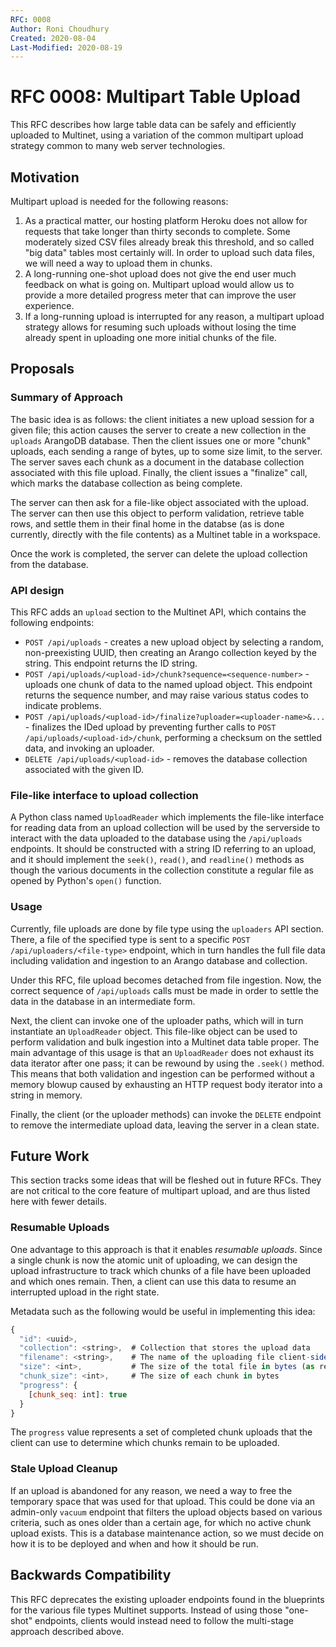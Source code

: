 ```yaml
---
RFC: 0008
Author: Roni Choudhury
Created: 2020-08-04
Last-Modified: 2020-08-19
---
```


# RFC 0008: Multipart Table Upload

This RFC describes how large table data can be safely and efficiently uploaded
to Multinet, using a variation of the common multipart upload strategy common to
many web server technologies.

## Motivation

Multipart upload is needed for the following reasons:

1. As a practical matter, our hosting platform Heroku does not allow for
   requests that take longer than thirty seconds to complete. Some moderately
   sized CSV files already break this threshold, and so called "big data" tables
   most certainly will. In order to upload such data files, we will need a way
   to upload them in chunks.
2. A long-running one-shot upload does not give the end user much feedback on
   what is going on. Multipart upload would allow us to provide a more detailed
   progress meter that can improve the user experience.
3. If a long-running upload is interrupted for any reason, a multipart upload
   strategy allows for resuming such uploads without losing the time already
   spent in uploading one more initial chunks of the file.

## Proposals

### Summary of Approach

The basic idea is as follows: the client initiates a new upload session for a
given file; this action causes the server to create a new collection in the
`uploads` ArangoDB database. Then the client issues one or more "chunk" uploads,
each sending a range of bytes, up to some size limit, to the server. The server
saves each chunk as a document in the database collection associated with this
file upload.  Finally, the client issues a "finalize" call, which marks the
database collection as being complete.

The server can then ask for a file-like object associated with the upload. The
server can then use this object to perform validation, retrieve table rows, and
settle them in their final home in the databse (as is done currently, directly
with the file contents) as a Multinet table in a workspace.

Once the work is completed, the server can delete the upload collection from the
database.

### API design

This RFC adds an `upload` section to the Multinet API, which contains the
following endpoints:

- `POST /api/uploads` - creates a new upload object by selecting a random,
  non-preexisting UUID, then creating an Arango collection keyed by the string.
  This endpoint returns the ID string.
- `POST /api/uploads/<upload-id>/chunk?sequence=<sequence-number>` - uploads one
  chunk of data to the named upload object. This endpoint returns the sequence
  number, and may raise various status codes to indicate problems.
- `POST /api/uploads/<upload-id>/finalize?uploader=<uploader-name>&...` -
  finalizes the IDed upload by preventing further calls to `POST
  /api/uploads/<upload-id>/chunk`, performing a checksum on the settled data,
  and invoking an uploader.
- `DELETE /api/uploads/<upload-id>` - removes the database collection associated
  with the given ID.

### File-like interface to upload collection

A Python class named `UploadReader` which implements the file-like interface
for reading data from an upload collection will be used by the serverside to
interact with the data uploaded to the database using the `/api/uploads`
endpoints. It should be constructed with a string ID referring to an upload, and
it should implement the `seek()`, `read()`, and `readline()` methods as though
the various documents in the collection constitute a regular file as opened by
Python's `open()` function.

### Usage

Currently, file uploads are done by file type using the `uploaders` API section.
There, a file of the specified type is sent to a specific `POST
/api/uploaders/<file-type>` endpoint, which in turn handles the full file data
including validation and ingestion to an Arango database and collection.

Under this RFC, file upload becomes detached from file ingestion. Now, the
correct sequence of `/api/uploads` calls must be made in order to settle the
data in the database in an intermediate form.

Next, the client can invoke one of the uploader paths, which will in turn
instantiate an `UploadReader` object. This file-like object can be used to
perform validation and bulk ingestion into a Multinet data table proper. The
main advantage of this usage is that an `UploadReader` does not exhaust its data
iterator after one pass; it can be rewound by using the `.seek()` method. This
means that both validation and ingestion can be performed without a memory
blowup caused by exhausting an HTTP request body iterator into a string in
memory.

Finally, the client (or the uploader methods) can invoke the `DELETE` endpoint
to remove the intermediate upload data, leaving the server in a clean state.

## Future Work

This section tracks some ideas that will be fleshed out in future RFCs. They are
not critical to the core feature of multipart upload, and are thus listed here
with fewer details.

### Resumable Uploads

One advantage to this approach is that it enables *resumable uploads*. Since a
single chunk is now the atomic unit of uploading, we can design the
upload infrastructure to track which chunks of a file have been uploaded and
which ones remain. Then, a client can use this data to resume an interrupted
upload in the right state.

Metadata such as the following would be useful in implementing this idea:

```javascript
{
  "id": <uuid>,
  "collection": <string>,  # Collection that stores the upload data
  "filename": <string>,    # The name of the uploading file client-side (only used as a hint to the client) 
  "size": <int>,           # The size of the total file in bytes (as reported by the client)
  "chunk_size": <int>,     # The size of each chunk in bytes
  "progress": {
    [chunk_seq: int]: true
  }
}
```

The `progress` value represents a set of completed chunk uploads that the client
can use to determine which chunks remain to be uploaded.

### Stale Upload Cleanup

If an upload is abandoned for any reason, we need a way to free the temporary
space that was used for that upload. This could be done via an admin-only
`vacuum` endpoint that filters the upload objects based on various criteria,
such as ones older than a certain age, for which no active chunk upload exists.
This is a database maintenance action, so we must decide on how it is to be
deployed and when and how it should be run.

## Backwards Compatibility

This RFC deprecates the existing uploader endpoints found in the blueprints for
the various file types Multinet supports. Instead of using those "one-shot"
endpoints, clients would instead need to follow the multi-stage approach
described above.

